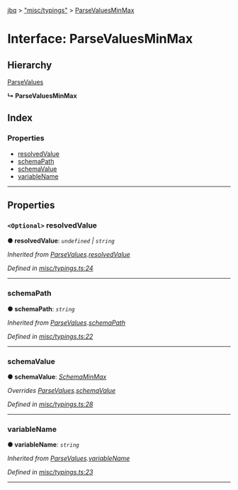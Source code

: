 [jbq](../README.md) > ["misc/typings"](../modules/_misc_typings_.md) > [ParseValuesMinMax](../interfaces/_misc_typings_.parsevaluesminmax.md)

# Interface: ParseValuesMinMax

## Hierarchy

 [ParseValues](_misc_typings_.parsevalues.md)

**↳ ParseValuesMinMax**

## Index

### Properties

* [resolvedValue](_misc_typings_.parsevaluesminmax.md#resolvedvalue)
* [schemaPath](_misc_typings_.parsevaluesminmax.md#schemapath)
* [schemaValue](_misc_typings_.parsevaluesminmax.md#schemavalue)
* [variableName](_misc_typings_.parsevaluesminmax.md#variablename)

---

## Properties

<a id="resolvedvalue"></a>

### `<Optional>` resolvedValue

**● resolvedValue**: *`undefined` \| `string`*

*Inherited from [ParseValues](_misc_typings_.parsevalues.md).[resolvedValue](_misc_typings_.parsevalues.md#resolvedvalue)*

*Defined in [misc/typings.ts:24](https://github.com/krnik/vjs-validator/blob/6a6427a/src/misc/typings.ts#L24)*

___
<a id="schemapath"></a>

###  schemaPath

**● schemaPath**: *`string`*

*Inherited from [ParseValues](_misc_typings_.parsevalues.md).[schemaPath](_misc_typings_.parsevalues.md#schemapath)*

*Defined in [misc/typings.ts:22](https://github.com/krnik/vjs-validator/blob/6a6427a/src/misc/typings.ts#L22)*

___
<a id="schemavalue"></a>

###  schemaValue

**● schemaValue**: *[SchemaMinMax](../modules/_misc_typings_.md#schemaminmax)*

*Overrides [ParseValues](_misc_typings_.parsevalues.md).[schemaValue](_misc_typings_.parsevalues.md#schemavalue)*

*Defined in [misc/typings.ts:28](https://github.com/krnik/vjs-validator/blob/6a6427a/src/misc/typings.ts#L28)*

___
<a id="variablename"></a>

###  variableName

**● variableName**: *`string`*

*Inherited from [ParseValues](_misc_typings_.parsevalues.md).[variableName](_misc_typings_.parsevalues.md#variablename)*

*Defined in [misc/typings.ts:23](https://github.com/krnik/vjs-validator/blob/6a6427a/src/misc/typings.ts#L23)*

___

